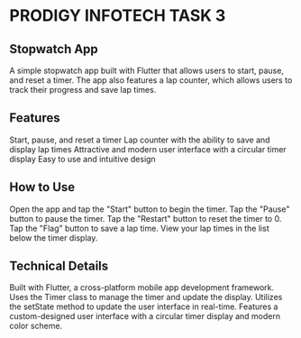 # PRODIGY INFOTECH TASK 3

## Stopwatch App
A simple stopwatch app built with Flutter that allows users to start, pause, and reset a timer. The app also features a lap counter, which allows users to track their progress and save lap times.

## Features
Start, pause, and reset a timer
Lap counter with the ability to save and display lap times
Attractive and modern user interface with a circular timer display
Easy to use and intuitive design

## How to Use
Open the app and tap the "Start" button to begin the timer.
Tap the "Pause" button to pause the timer.
Tap the "Restart" button to reset the timer to 0.
Tap the "Flag" button to save a lap time.
View your lap times in the list below the timer display.

## Technical Details
Built with Flutter, a cross-platform mobile app development framework.
Uses the Timer class to manage the timer and update the display.
Utilizes the setState method to update the user interface in real-time.
Features a custom-designed user interface with a circular timer display and modern color scheme.
